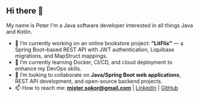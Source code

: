 ## Hi there 👋
My name is Peter
I'm a Java software developer interested in all things Java and Kotlin.

- 🔭 I’m currently working on an online bookstore project: **"LitFlix"** — a Spring Boot–based REST API with JWT authentication, Liquibase migrations, and MapStruct mappings.
- 🌱 I’m currently learning Docker, CI/CD, and cloud deployment to enhance my DevOps skills.
- 👯 I’m looking to collaborate on **Java/Spring Boot web applications**, REST API development, and open-source backend projects.
- 📫 How to reach me: **[mister.sokor@gmail.com](mailto:mister.sokor@gmail.com)** | [LinkedIn](https://www.linkedin.com/in/peter-sokor-55204320b/) | [GitHub](https://github.com/misterSokor)

<!--
**misterSokor/misterSokor** is a ✨ _special_ ✨ repository because its `README.md` (this file) appears on your GitHub profile.

Here are some ideas to get you started:

- 🔭 I’m currently working on ...
- 🌱 I’m currently learning ...
- 👯 I’m looking to collaborate on ...
- 🤔 I’m looking for help with ...
- 💬 Ask me about ...
- 📫 How to reach me: ...
- 😄 Pronouns: ...
- ⚡ Fun fact: ...
-->

